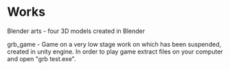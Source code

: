 # Works
Blender arts - four 3D models created in Blender

grb_game - Game on a very low stage work on which has been suspended, created in unity engine.
In order to play game extract files on your computer and open "grb test.exe".
